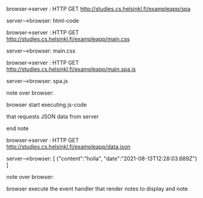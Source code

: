 browser->server : HTTP GET http://studies.cs.helsinkl.fi/exampleapp/spa

server-->browser: html-code

browser->server : HTTP GET http://studies.cs.helsinkl.fi/exampleapp/main.css

server-->browser: main.css

browser->server : HTTP GET http://studies.cs.helsinkl.fi/exampleapp/main.spa.js

server-->browser: spa.js



note over browser:

browser start executing js-code

that requests JSON data from server

end note

browser->server : HTTP GET http://studies.cs.helsinkl.fi/exampleapp/data.json

server-->browser: [ {"content":"holla", "date":"2021-08-13T12:28:03.689Z"} ]

note over browser:

browser execute the event handler that render notes to display and note





